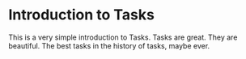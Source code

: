 # Introduction to Tasks

This is a very simple introduction to Tasks.
Tasks are great.
They are beautiful.
The best tasks in the history of tasks, maybe ever.